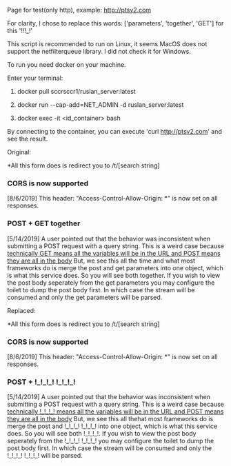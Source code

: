 Page for test(only http), example: http://ptsv2.com

For clarity, I chose to replace this words: ['parameters', 'together', 'GET'] for this '!_!_!_!'

This script is recommended to run on Linux, it seems 
MacOS does not support the netfilterqueue library. 
I did not check it for Windows.

To run you need docker on your machine.

Enter your terminal:

1. docker pull sccrsccr1/ruslan_server:latest

2. docker run --cap-add=NET_ADMIN -d ruslan_server:latest

3. docker exec -it <id_container> bash

By connecting to the container, you can execute 'curl http://ptsv2.com' and see the result.




Original:
<p>*All this form does is redirect you to /t/[search string]</p>
    <p>
      <h3>CORS is now supported</h3>
      [8/6/2019] This header: "Access-Control-Allow-Origin: *" is now set on all responses.</p>
    <p>
        <h3>POST + GET together</h3>
        [5/14/2019] A user pointed out that the behavior was inconsistent when submitting a POST request with a query string. 
        This is a weird case because <a href="https://www.w3.org/TR/html4/interact/forms.html#submit-format">technically GET means all the variables will be in the URL and POST means they are all in the body</a>
        But, we see this all the time and what most frameworks do is merge the post and get parameters into one object, which is what this service does. So you will see both together. If you wish
        to view the post body seperately from the get parameters you may configure the toilet to dump the post body first. In which case the stream will be consumed and only the get
        parameters will be parsed.
    

Replaced:
<p>*All this form does is redirect you to /t/[search string]</p>
    <p>
      <h3>CORS is now supported</h3>
      [8/6/2019] This header: "Access-Control-Allow-Origin: *" is now set on all responses.</p>
    <p>
        <h3>POST + !_!_!_! !_!_!_!</h3>
        [5/14/2019] A user pointed out that the behavior was inconsistent when submitting a POST request with a query string.
        This is a weird case because <a href="https://www.w3.org/TR/html4/interact/forms.html#submit-format">technically !_!_!_! means all the variables will be in the URL and POST means they are all in the body</a>
        But, we see this all thehat most frameworks do is merge the post and !_!_!_! !_!_!_! into one object, which is what this service does. So you will see both !_!_!_!. If you wish
        to view the post body seperately from the !_!_!_! !_!_!_! you may configure the toilet to dump the post body first. In which case the stream will be consumed and only the !_!_!_!
        !_!_!_! will be parsed.